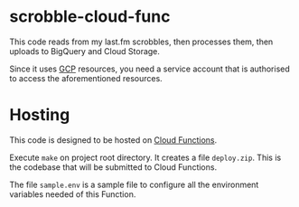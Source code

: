 
# scrobble-cloud-func

This code reads from my last.fm scrobbles, then processes them, then uploads to BigQuery and Cloud Storage.

Since it uses [GCP](https://cloud.google.com/) resources, you need a service account that is authorised to access the aforementioned resources.

# Hosting

This code is designed to be hosted on [Cloud Functions](https://cloud.google.com/functions). 

Execute `make` on project root directory. It creates a file `deploy.zip`. This is the codebase that will be submitted to Cloud Functions. 

The file `sample.env` is a sample file to configure all the environment variables needed of this Function. 